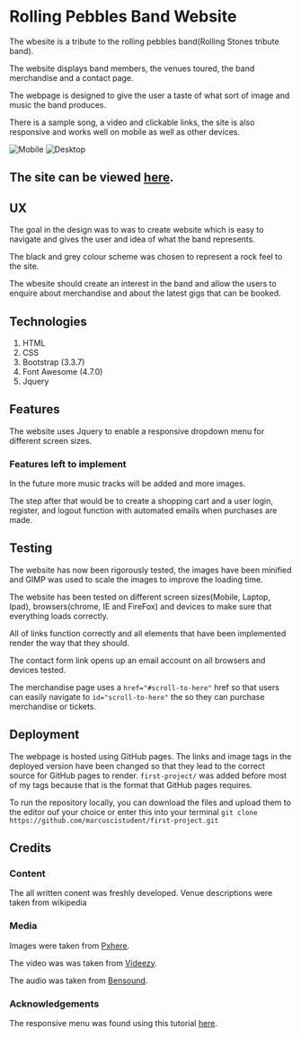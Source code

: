 # Rolling Pebbles Band Website

The wbesite is a tribute to the rolling pebbles band(Rolling Stones tribute band).

The website displays band members, the venues toured, the band merchandise and
a contact page.

The webpage is designed to give the user a taste of what sort of image and music the band produces.

There is a sample song, a video and clickable links, the site is also
responsive and works well on mobile as well as other devices.

![Mobile]( "Mobile")
![Desktop]( "Desktop")

## The site can be viewed [here](https://marcuscistudent.github.io/first-project/index). 

## UX

The goal in the design was to was to create website which is easy to navigate
and gives the user and idea of what the band represents.

The black and grey colour scheme was chosen to represent a rock feel to the site.

The wbesite should create an interest in the band and allow the users to enquire
about merchandise and about the latest gigs that can be booked.

## Technologies
1. HTML
2. CSS
3. Bootstrap (3.3.7)
4. Font Awesome (4.7.0)
5. Jquery


## Features

The website uses Jquery to enable a responsive dropdown menu for different screen sizes.

### Features left to implement

In the future more music tracks will be added and more images.

The step after that would be to create a shopping cart and a user login,
register, and logout function with automated emails when purchases are made.


## Testing

The website has now been rigorously tested, the images have been minified and
GIMP was used to scale the images to improve the loading time.

The website has been tested on different screen sizes(Mobile, Laptop, Ipad), 
browsers(chrome, IE and FireFox) and devices to make sure that
everything loads correctly.

All of links function correctly and all elements that have been implemented render the
way that they should.

The contact form link opens up an email account on all browsers and devices tested.

The merchandise page uses a ```href="#scroll-to-here"``` href so that users can 
easily navigate to ```id="scroll-to-here"``` the so they can purchase merchandise or tickets.

## Deployment

The webpage is hosted using GitHub pages. 
The links and image tags in the deployed version have been changed so 
that they lead to the correct source for GitHub pages to render.
```first-project/``` was added before most of my tags because that is the format that
GitHub pages requires.

To run the repository locally, you can download the files and upload them
to the editor ouf your choice or enter this into your terminal
```git clone https://github.com/marcuscistudent/first-project.git```


## Credits

### Content
The all written conent was freshly developed.
Venue descriptions were taken from wikipedia

### Media
Images were taken from [Pxhere](https://pxhere.com/).

The video was was taken from [Videezy](https://www.videezy.com).

The audio was taken from [Bensound](https://www.bensound.com/).

### Acknowledgements

The responsive menu was found using this tutorial [here](https://www.w3schools.com/howto/howto_js_topnav_responsive.asp).



